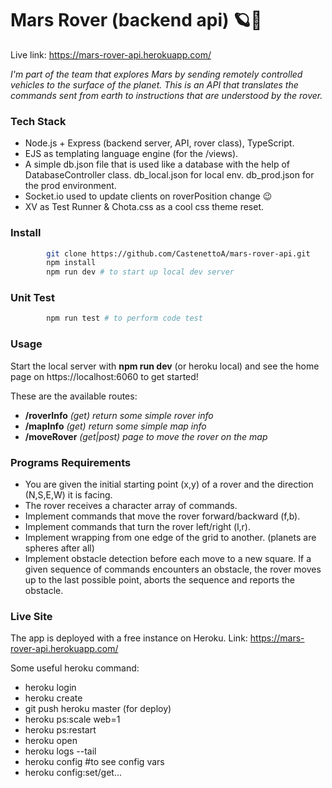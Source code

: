 # Mars Rover (backend api) 🪐🤖
Live link: https://mars-rover-api.herokuapp.com/

*I'm part of the team that explores Mars by sending remotely controlled vehicles to the surface of the planet. 
This is an API that translates the commands sent from earth to instructions that are understood by the rover.*

### Tech Stack
* Node.js + Express (backend server, API, rover class), TypeScript.
* EJS as templating language engine (for the /views).
* A simple db.json file that is used like a database with the help of DatabaseController class. db_local.json for local env. db_prod.json for the prod environment.
* Socket.io used to update clients on roverPosition change 😉
* XV as Test Runner & Chota.css as a cool css theme reset.

### Install
```sh
        git clone https://github.com/CastenettoA/mars-rover-api.git
        npm install
        npm run dev # to start up local dev server
```

### Unit Test
```sh
        npm run test # to perform code test
```

### Usage
Start the local server with **npm run dev** (or heroku local) and see the home page on https://localhost:6060 to get started!

These are the available routes:
* **/roverInfo** *(get) return some simple rover info*
* **/mapInfo** *(get) return some simple map info*
* **/moveRover** *(get|post) page to move the rover on the map*

### Programs Requirements
* You are given the initial starting point (x,y) of a rover and the direction (N,S,E,W) it is facing.
* The rover receives a character array of commands.
* Implement commands that move the rover forward/backward (f,b).
* Implement commands that turn the rover left/right (l,r).
* Implement wrapping from one edge of the grid to another. (planets are spheres after all)
* Implement obstacle detection before each move to a new square. If a given sequence of commands encounters an obstacle, the rover moves up to the last possible point, aborts the sequence and reports the obstacle.

### Live Site
The app is deployed with a free instance on Heroku.
Link: https://mars-rover-api.herokuapp.com/

Some useful heroku command: 
* heroku login
* heroku create
* git push heroku master (for deploy)
* heroku ps:scale web=1
* heroku ps:restart
* heroku open
* heroku logs --tail
* heroku config #to see config vars
* heroku config:set/get...
